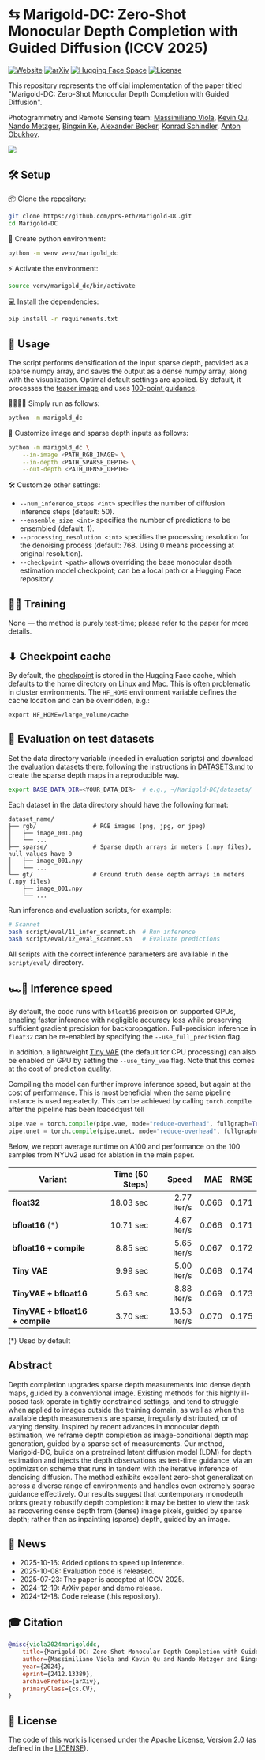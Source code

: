 # ⇆ Marigold-DC: Zero-Shot Monocular Depth Completion with Guided Diffusion (ICCV 2025)

[![Website](https://img.shields.io/badge/%F0%9F%A4%8D%20Project%20-Website-blue)](https://marigolddepthcompletion.github.io)
[![arXiv](https://img.shields.io/badge/arXiv-PDF-b31b1b)](http://arxiv.org/abs/2412.13389)
[![Hugging Face Space](https://img.shields.io/badge/🤗%20Hugging%20Face%20-Space-yellow)](https://huggingface.co/spaces/prs-eth/marigold-dc)
[![License](https://img.shields.io/badge/License-Apache--2.0-929292)](https://www.apache.org/licenses/LICENSE-2.0)

This repository represents the official implementation of the paper titled "Marigold-DC: Zero-Shot Monocular Depth Completion with Guided Diffusion".

Photogrammetry and Remote Sensing team: 
[Massimiliano Viola](https://www.linkedin.com/in/massimiliano-viola/), 
[Kevin Qu](https://www.linkedin.com/in/kevin-qu-b3417621b/), 
[Nando Metzger](https://nandometzger.github.io/), 
[Bingxin Ke](http://www.kebingxin.com/),
[Alexander Becker](https://scholar.google.ch/citations?user=Wle2GmkAAAAJ&hl=en), 
[Konrad Schindler](https://scholar.google.com/citations?user=FZuNgqIAAAAJ&hl=en),
[Anton Obukhov](https://www.obukhov.ai/).

![](doc/teaser.jpg)

## 🛠️ Setup

📦 Clone the repository:
```bash
git clone https://github.com/prs-eth/Marigold-DC.git
cd Marigold-DC
```

🐍 Create python environment:
```bash
python -m venv venv/marigold_dc
```

⚡ Activate the environment:
```bash
source venv/marigold_dc/bin/activate
```

💻 Install the dependencies:
```bash
pip install -r requirements.txt
```

## 🚀 Usage

The script performs densification of the input sparse depth, provided as a sparse numpy array, 
and saves the output as a dense numpy array, along with the visualization. 
Optimal default settings are applied.
By default, it processes the [teaser image](data/image.png) and uses [100-point guidance](data/sparse_100.npy). 

🏃🏻‍♂️‍➡️ Simply run as follows:
```bash
python -m marigold_dc
```

🧩 Customize image and sparse depth inputs as follows:
```bash
python -m marigold_dc \
    --in-image <PATH_RGB_IMAGE> \
    --in-depth <PATH_SPARSE_DEPTH> \
    --out-depth <PATH_DENSE_DEPTH>
```

🛠️ Customize other settings:
- `--num_inference_steps <int>` specifies the number of diffusion inference steps (default: 50).
- `--ensemble_size <int>` specifies the number of predictions to be ensembled (default: 1).
- `--processing_resolution <int>` specifies the processing resolution for the denoising process (default: 768. Using 0 means processing at original resolution).
- `--checkpoint <path>` allows overriding the base monocular depth estimation model checkpoint; can be a local path or a Hugging Face repository.

## 🏋️‍♂️ Training

None — the method is purely test-time; please refer to the paper for more details.

## ⬇ Checkpoint cache
By default, the [checkpoint](https://huggingface.co/prs-eth/marigold-depth-v1-0) is stored in the Hugging Face cache, 
which defaults to the home directory on Linux and Mac. 
This is often problematic in cluster environments.
The `HF_HOME` environment variable defines the cache location and can be overridden, e.g.:

```
export HF_HOME=/large_volume/cache
```

## 🦿 Evaluation on test datasets

Set the data directory variable (needed in evaluation scripts) and download the evaluation datasets there, following the instructions in [DATASETS.md](DATASETS.md) to create the sparse depth maps in a reproducible way.

```bash
export BASE_DATA_DIR=<YOUR_DATA_DIR>  # e.g., ~/Marigold-DC/datasets/
```

Each dataset in the data directory should have the following format:
```
dataset_name/
├── rgb/                # RGB images (png, jpg, or jpeg)
│   ├── image_001.png
│   └── ...
├── sparse/             # Sparse depth arrays in meters (.npy files), null values have 0
│   ├── image_001.npy
│   └── ...
└── gt/                 # Ground truth dense depth arrays in meters (.npy files)
    ├── image_001.npy
    └── ...
```

Run inference and evaluation scripts, for example:
```bash
# Scannet
bash script/eval/11_infer_scannet.sh  # Run inference
bash script/eval/12_eval_scannet.sh   # Evaluate predictions
```

All scripts with the correct inference parameters are available in the `script/eval/` directory.

## 🏎️💨 Inference speed

By default, the code runs with `bfloat16` precision on supported GPUs, enabling faster inference with negligible accuracy loss while preserving sufficient gradient precision for backpropagation.
Full-precision inference in `float32` can be re-enabled by specifying the `--use_full_precision` flag.

In addition, a lightweight [Tiny VAE](https://github.com/madebyollin/taesd) (the default for CPU processing) can also be enabled on GPU by setting the `--use_tiny_vae` flag. Note that this comes at the cost of prediction quality.

Compiling the model can further improve inference speed, but again at the cost of performance. This is most beneficial when the same pipeline instance is used repeatedly. This can be achieved by calling `torch.compile` after the pipeline has been loaded:just tell
```python
pipe.vae = torch.compile(pipe.vae, mode="reduce-overhead", fullgraph=True)
pipe.unet = torch.compile(pipe.unet, mode="reduce-overhead", fullgraph=True)
```

Below, we report average runtime on A100 and performance on the 100 samples from NYUv2 used for ablation in the main paper.

| Variant                        | Time (50 Steps) | Speed        | MAE   | RMSE  |
|--------------------------------|---------------:|------------:|------:|------:|
| **float32**                    | 18.03 sec      | 2.77 iter/s  | 0.066 | 0.171 |
| **bfloat16** (*)               | 10.71 sec      | 4.67 iter/s  | 0.066 | 0.171 |
| **bfloat16 + compile**         | 8.85 sec       | 5.65 iter/s  | 0.067 | 0.172 |
| **Tiny VAE**                   | 9.99 sec       | 5.00 iter/s  | 0.068 | 0.174 |
| **TinyVAE + bfloat16**       | 5.63 sec       | 8.88 iter/s  | 0.069 | 0.173 |
| **TinyVAE + bfloat16 + compile** | 3.70 sec      | 13.53 iter/s | 0.070 | 0.175 |

(*) Used by default

## Abstract

Depth completion upgrades sparse depth measurements into dense depth maps, guided by a conventional image. 
Existing methods for this highly ill-posed task operate in tightly constrained settings, 
and tend to struggle when applied to images outside the training domain, 
as well as when the available depth measurements are sparse, irregularly distributed, or of varying density. 
Inspired by recent advances in monocular depth estimation, 
we reframe depth completion as image-conditional depth map generation, guided by a sparse set of measurements. 
Our method, Marigold-DC, builds on a pretrained latent diffusion model (LDM) for depth estimation and injects 
the depth observations as test-time guidance, via an optimization scheme that runs in tandem with the iterative 
inference of denoising diffusion. The method exhibits excellent zero-shot generalization across a diverse range 
of environments and handles even extremely sparse guidance effectively. Our results suggest that contemporary 
monodepth priors greatly robustify depth completion: it may be better to view the task as recovering dense depth 
from (dense) image pixels, guided by sparse depth; rather than as inpainting (sparse) depth, guided by an image.

## 📢 News

 - 2025-10-16: Added options to speed up inference.
 - 2025-10-08: Evaluation code is released.
 - 2025-07-23: The paper is accepted at ICCV 2025.
 - 2024-12-19: ArXiv paper and demo release.
 - 2024-12-18: Code release (this repository).

## 🎓 Citation
```bibtex
@misc{viola2024marigolddc,
    title={Marigold-DC: Zero-Shot Monocular Depth Completion with Guided Diffusion}, 
    author={Massimiliano Viola and Kevin Qu and Nando Metzger and Bingxin Ke and Alexander Becker and Konrad Schindler and Anton Obukhov},
    year={2024},
    eprint={2412.13389},
    archivePrefix={arXiv},
    primaryClass={cs.CV},
}
```

## 🎫 License

The code of this work is licensed under the Apache License, Version 2.0 (as defined in the [LICENSE](LICENSE.txt)).
